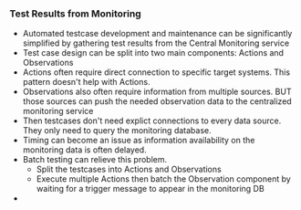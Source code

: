 ### Test Results from Monitoring
- Automated testcase development and maintenance can be significantly simplified by gathering test results from the Central Monitoring service
- Test case design can be split into two main components: Actions and Observations
- Actions often require direct connection to specific target systems. This pattern doesn't help with Actions.
- Observations also often require information from multiple sources. BUT those sources can push the needed observation data to the centralized monitoring service
- Then testcases don't need explict connections to every data source. They only need to query the monitoring database.
- Timing can become an issue as information availability on the monitoring data is often delayed.
- Batch testing can relieve this problem.
	- Split the testcases into Actions and Observations
	- Execute multiple Actions then batch the Observation component by waiting for a trigger message to appear in the monitoring DB
- 